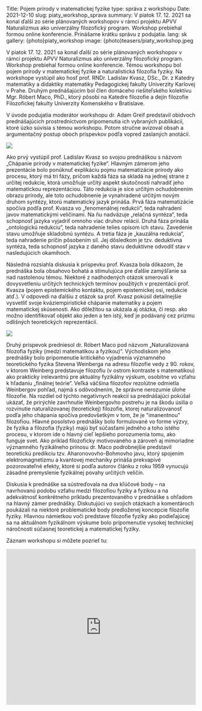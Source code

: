 Title: Pojem prírody v matematickej fyzike 
type: správa z workshopu
Date: 2021-12-10
slug: piaty_workshop_sprava
summary: V piatok 17. 12. 2021 sa konal ďalší zo série plánovaných workshopov v rámci projektu APVV Naturalizmus ako univerzálny filozofický program. Workshop prebiehal formou online konferencie. Prinášame krátku správu z podujatia.
lang: sk
gallery: {photo}piaty_workshop
image: {photo}teasers/piaty_workshop.jpeg

V piatok 17. 12. 2021 sa konal ďalší zo série plánovaných workshopov v rámci projektu APVV Naturalizmus ako univerzálny filozofický program. Workshop prebiehal formou online konferencie. Témou workshopu bol pojem prírody v matematickej fyzike a naturalistická filozofia fyziky. Na workshope vystúpil ako hosť prof. RNDr. Ladislav Kvasz, DSc., Dr. z Katedry matematiky a didaktiky matematiky Pedagogickej fakulty Univerzity Karlovej v Prahe. Druhým prednášajúcim bol člen domáceho riešiteľského kolektívu Mgr. Róbert Maco, PhD., ktorý pôsobí na Katedre filozofie a dejín filozofie Filozofickej fakulty Univerzity Komenského v Bratislave.

V úvode podujatia moderátor workshopu dr. Adam Greif predstavil obidvoch prednášajúcich prostredníctvom pripomenutia ich vybraných publikácií, ktoré úzko súvisia s témou workshopu. Potom stručne  avizoval obsah a argumentačný postup oboch príspevkov podľa vopred zaslaných anotácií.

<img class="right" src="{static}/photos/piaty_workshop/fifth_workshop_1.jpg">

Ako prvý vystúpil prof. Ladislav Kvasz so svojou prednáškou s názvom „Chápanie prírody v matematickej fyzike“. Hlavným zámerom jeho prezentácie bolo ponúknuť explikáciu pojmu matematizácie prírody ako procesu, ktorý má tri fázy, pričom každá fáza sa skladá na jednej strane z určitej redukcie, ktorá umožňuje určitý aspekt skutočnosti nahradiť jeho matematickou reprezentáciou. Táto redukcia je síce určitým ochudobnením obrazu prírody, ale toto ochudobnenie je vynahradené určitým novým druhom syntézy, ktorú matematický jazyk prináša. Prvá fáza matematizácie spočíva podľa prof. Kvasza vo „fenomenálnej redukcii“, teda nahradení javov matematickými veličinami. Na ňu nadväzuje „relačná syntéza“, teda schopnosť jazyka vyjadriť omnoho viac druhov relácií. Druhá fáza prináša „ontologickú redukciu“, teda nahradenie telies opisom ich stavu. Zavedenie stavu umožňuje skladobnú syntézu. A tretia fáza je „kauzálna redukcia“, teda nahradenie príčin pôsobením síl. Jej dôsledkom je tzv. deduktívna syntéza, teda schopnosť jazyka z daného stavu deduktívne odvodiť stav v nasledujúcich okamihoch.

Následná rozsiahla diskusia k príspevku prof. Kvasza bola dôkazom, že prednáška bola obsahovo bohatá a stimulujúca pre ďalšie zamýšľanie sa nad nastolenou témou. Niektoré z nadhodených otázok smerovali k dovysvetleniu určitých technických termínov použitých v prezentácii prof. Kvasza (pojem epistemického kontaktu, pojem epistemickej osi, redukcie atď.). V odpovedi na ďalšiu z otázok sa prof. Kvasz pokúsil detailnejšie vysvetliť svoje kváziempiristické chápanie matematiky a pojem matematickej skúsenosti. Ako dôležitou sa ukázala aj otázka, či resp. ako možno identifikovať objekt ako jeden a ten istý, keď je podávaný cez prizmu odlišných teoretických reprezentácií.

<img class="left" src="{static}/photos/piaty_workshop/fifth_workshop_3.jpg">

Druhý príspevok predniesol dr. Róbert Maco pod názvom „Naturalizovaná filozofia fyziky (medzi matematikou a fyzikou)“. Východiskom jeho prednášky bolo pripomenutie kritického vyjadrenia významného teoretického fyzika Stevena Weinberga na adresu filozofie vedy z 90. rokov, v ktorom Weinberg predstavuje filozofiu (v ostrom kontraste s matematikou) ako prakticky irelevantnú pre aktuálny fyzikálny výskum, osobitne vo vzťahu k hľadaniu „finálnej teórie“. Veľká väčšina filozofov rezolútne odmietla Weinbergov pohľad, najmä s odôvodnením, že správne nerozumie úlohe filozofie. Na rozdiel od týchto negatívnych reakcií sa prednášajúci pokúšal ukázať, že prirýchle zavrhnutie Weinbergovho postrehu je na škodu úsilia o rozvinutie naturalizovanej (teoretickej) filozofie, ktorej naturalizovanosť podľa jeho chápania spočíva predovšetkým v tom, že je "imanentnou" filozofiou. Hlavné posolstvo prednášky bolo formulované vo forme výzvy, že fyzika a filozofia (fyziky)  majú byť súčasťami jedného a toho istého procesu, v ktorom ide o hlavný cieľ lepšieho porozumenia tomu, ako funguje svet. Ako príklad filozoficky motivovaného a zároveň aj mimoriadne významného fyzikálneho prínosu dr. Maco podrobnejšie predstavil teoretickú predikciu tzv. Aharonovovho-Bohmovho javu, ktorý spojením elektromagnetizmu a kvantovej mechaniky prináša prekvapivé pozorovateľné efekty, ktoré si podľa autorov článku z roku 1959 vynucujú zásadné premyslenie fyzikálnej povahy určitých veličín.

Diskusia k prednáške sa sústreďovala na dva kľúčové body – na navrhovanú podobu vzťahu medzi filozofiou fyziky a fyzikou a na adekvátnosť konkrétneho príkladu prezentovaného v prednáške s ohľadom na hlavný zámer prednášky. Diskutujúci vo svojich otázkach a komentároch poukázali na niektoré problematické body predloženej koncepcie filozofie fyziky. Hlavnou námietkou voči predstave filozofie fyziky ako podieľajúcej sa na aktuálnom fyzikálnom výskume bolo pripomenutie vysokej technickej náročnosti súčasnej teoretickej a matematickej fyziky.

Záznam workshopu si môžete pozrieť tu:

<iframe width="100%" height="415" src="https://www.youtube.com/embed/RPB1C6iqRv8" title="YouTube video player" frameborder="0" allow="accelerometer; autoplay; clipboard-write; encrypted-media; gyroscope; picture-in-picture" allowfullscreen></iframe>
